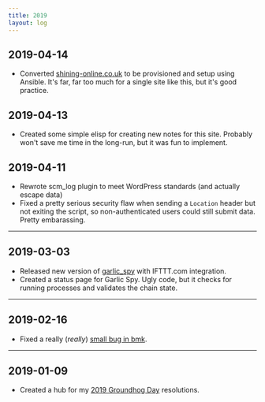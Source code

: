 ```yaml
---
title: 2019
layout: log
---
```


## 2019-04-14

* Converted [shining-online.co.uk](http://www.shining-online.co.uk/) to be
  provisioned and setup using Ansible. It's far, far too much for a single site
  like this, but it's good practice.

## 2019-04-13

* Created some simple elisp for creating new notes for this site. Probably won't
  save me time in the long-run, but it was fun to implement.

## 2019-04-11

* Rewrote scm_log plugin to meet WordPress standards (and actually escape data)
* Fixed a pretty serious security flaw when sending a `Location` header but not
  exiting the script, so non-authenticated users could still submit data. Pretty
  embarassing.

---

## 2019-03-03

* Released new version of [garlic_spy](https://garlicspy.com/) with IFTTT.com
  integration.
* Created a status page for Garlic Spy. Ugly code, but it checks for running
  processes and validates the chain state.

---

## 2019-02-16

* Fixed a really (*really*) [small bug in bmk](https://github.com/bmx-ng/bmk/pull/63).

---

## 2019-01-09

* Created a hub for my [2019 Groundhog Day](https://www.philnewton.net/bits/2019/) resolutions.
